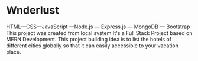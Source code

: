 # Wnderlust
HTML—CSS—JavaScript —Node.js — Express.js — MongoDB — Bootstrap
This project was created from local system It's a Full Stack Project based on MERN Development. This project buliding idea is to list the hotels of different cities globally so that it can easily accessible to your vacation place.
